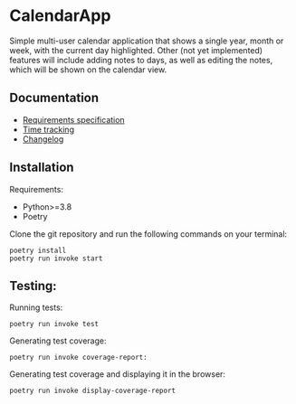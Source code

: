 # CalendarApp
Simple multi-user calendar application that shows a single year, month or week, with the current day highlighted. Other (not yet implemented) features will include adding notes to days, as well as editing the notes, which will be shown on the calendar view.

## Documentation
- [Requirements specification](./dokumentaatio/requirements_specification.md)
- [Time tracking](./dokumentaatio/time_tracking.md)
- [Changelog](./dokumentaatio/changelog.md)

## Installation
Requirements:
- Python>=3.8
- Poetry

Clone the git repository and run the following commands on your terminal:
```
poetry install
poetry run invoke start
```

## Testing:
Running tests:
```
poetry run invoke test
```
Generating test coverage:
```
poetry run invoke coverage-report:
```
Generating test coverage and displaying it in the browser:
```
poetry run invoke display-coverage-report
```